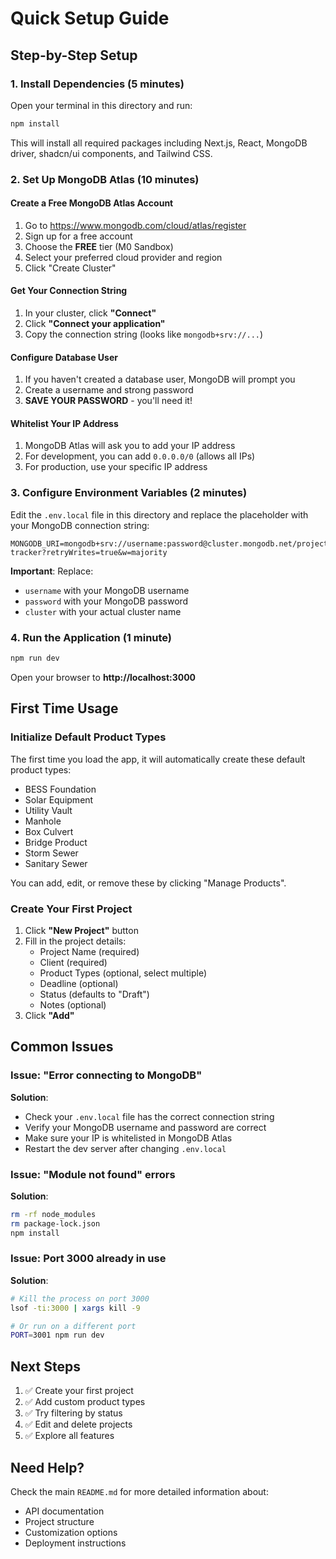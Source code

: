 # Quick Setup Guide

## Step-by-Step Setup

### 1. Install Dependencies (5 minutes)

Open your terminal in this directory and run:

```bash
npm install
```

This will install all required packages including Next.js, React, MongoDB driver, shadcn/ui components, and Tailwind CSS.

### 2. Set Up MongoDB Atlas (10 minutes)

#### Create a Free MongoDB Atlas Account

1. Go to https://www.mongodb.com/cloud/atlas/register
2. Sign up for a free account
3. Choose the **FREE** tier (M0 Sandbox)
4. Select your preferred cloud provider and region
5. Click "Create Cluster"

#### Get Your Connection String

1. In your cluster, click **"Connect"**
2. Click **"Connect your application"**
3. Copy the connection string (looks like `mongodb+srv://...`)

#### Configure Database User

1. If you haven't created a database user, MongoDB will prompt you
2. Create a username and strong password
3. **SAVE YOUR PASSWORD** - you'll need it!

#### Whitelist Your IP Address

1. MongoDB Atlas will ask you to add your IP address
2. For development, you can add `0.0.0.0/0` (allows all IPs)
3. For production, use your specific IP address

### 3. Configure Environment Variables (2 minutes)

Edit the `.env.local` file in this directory and replace the placeholder with your MongoDB connection string:

```
MONGODB_URI=mongodb+srv://username:password@cluster.mongodb.net/project-tracker?retryWrites=true&w=majority
```

**Important**: Replace:
- `username` with your MongoDB username
- `password` with your MongoDB password
- `cluster` with your actual cluster name

### 4. Run the Application (1 minute)

```bash
npm run dev
```

Open your browser to **http://localhost:3000**

## First Time Usage

### Initialize Default Product Types

The first time you load the app, it will automatically create these default product types:
- BESS Foundation
- Solar Equipment
- Utility Vault
- Manhole
- Box Culvert
- Bridge Product
- Storm Sewer
- Sanitary Sewer

You can add, edit, or remove these by clicking "Manage Products".

### Create Your First Project

1. Click **"New Project"** button
2. Fill in the project details:
   - Project Name (required)
   - Client (required)
   - Product Types (optional, select multiple)
   - Deadline (optional)
   - Status (defaults to "Draft")
   - Notes (optional)
3. Click **"Add"**

## Common Issues

### Issue: "Error connecting to MongoDB"

**Solution**: 
- Check your `.env.local` file has the correct connection string
- Verify your MongoDB username and password are correct
- Make sure your IP is whitelisted in MongoDB Atlas
- Restart the dev server after changing `.env.local`

### Issue: "Module not found" errors

**Solution**:
```bash
rm -rf node_modules
rm package-lock.json
npm install
```

### Issue: Port 3000 already in use

**Solution**:
```bash
# Kill the process on port 3000
lsof -ti:3000 | xargs kill -9

# Or run on a different port
PORT=3001 npm run dev
```

## Next Steps

1. ✅ Create your first project
2. ✅ Add custom product types
3. ✅ Try filtering by status
4. ✅ Edit and delete projects
5. ✅ Explore all features

## Need Help?

Check the main `README.md` for more detailed information about:
- API documentation
- Project structure
- Customization options
- Deployment instructions

